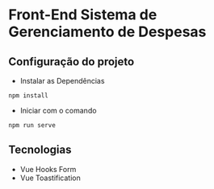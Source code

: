 # Front-End Sistema de Gerenciamento de Despesas

## Configuração do projeto

- Instalar as Dependências
```
npm install
```

- Iniciar com o comando
```
npm run serve
```

## Tecnologias
- Vue Hooks Form
- Vue Toastification
